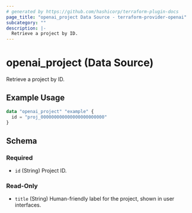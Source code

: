 ```yaml
---
# generated by https://github.com/hashicorp/terraform-plugin-docs
page_title: "openai_project Data Source - terraform-provider-openai"
subcategory: ""
description: |-
  Retrieve a project by ID.
---
```


# openai_project (Data Source)

Retrieve a project by ID.

## Example Usage

```terraform
data "openai_project" "example" {
  id = "proj_000000000000000000000000"
}
```

<!-- schema generated by tfplugindocs -->
## Schema

### Required

- `id` (String) Project ID.

### Read-Only

- `title` (String) Human-friendly label for the project, shown in user interfaces.
